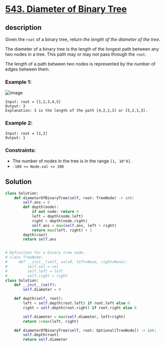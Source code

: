 # [543. Diameter of Binary Tree](https://leetcode.com/problems/diameter-of-binary-tree/description/?envType=daily-question&envId=2024-02-27)

## description

Given the `root` of a binary tree, return _the length of the diameter of the tree_.

The diameter of a binary tree is the length of the longest path between any two nodes in a tree. This path may or may not pass through the `root`.

The length of a path between two nodes is represented by the number of edges between them.

### Example 1:

![image](https://assets.leetcode.com/uploads/2021/03/06/diamtree.jpg)

```text
Input: root = [1,2,3,4,5]
Output: 3
Explanation: 3 is the length of the path [4,2,1,3] or [5,2,1,3].
```

### Example 2:

```text
Input: root = [1,2]
Output: 1
```

### Constraints:

- The number of nodes in the tree is in the range `[1, 10^4]`.
- `-100 <= Node.val <= 100`


## Solution

```python
class Solution:
    def diameterOfBinaryTree(self, root: TreeNode) -> int:
        self.ans = 0
        def depth(node):
            if not node: return 0
            left = depth(node.left)
            right = depth(node.right)
            self.ans = max(self.ans, left + right)
            return max(left, right) + 1
        depth(root)
        return self.ans
```

```python

# Definition for a binary tree node.
# class TreeNode:
#     def __init__(self, val=0, left=None, right=None):
#         self.val = val
#         self.left = left
#         self.right = right
class Solution:
    def __init__(self):
        self.diameter = 0

    def depth(self, root):
        left = self.depth(root.left) if root.left else 0
        right = self.depth(root.right) if root.right else 0

        self.diameter = max(self.diameter, left+right)
        return 1+max(left, right)

    def diameterOfBinaryTree(self, root: Optional[TreeNode]) -> int:
        self.depth(root)
        return self.diameter
```